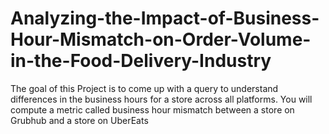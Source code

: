 # Analyzing-the-Impact-of-Business-Hour-Mismatch-on-Order-Volume-in-the-Food-Delivery-Industry
The goal of this Project is to come up with a query to understand differences in the business hours for a store across all platforms. You will compute a metric called business hour mismatch between a store on Grubhub and a store on UberEats
